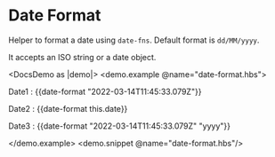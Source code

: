 # Date Format

Helper to format a date using `date-fns`. Default format is `dd/MM/yyyy`.

It accepts an ISO string or a date object.

<DocsDemo as |demo|>
  <demo.example @name="date-format.hbs">
    <p>Date1 : {{date-format "2022-03-14T11:45:33.079Z"}}</p>
    <p>Date2 : {{date-format this.date}}</p>
    <p>Date3 : {{date-format "2022-03-14T11:45:33.079Z" "yyyy"}}</p>
  </demo.example>
  <demo.snippet @name="date-format.hbs"/>
</DocsDemo>